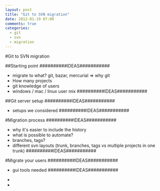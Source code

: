 ```yaml
---
layout: post
title: "Git to SVN migration"
date: 2012-01-19 07:09
comments: true
categories: 
  - git
  - svn
  - migration
---
```


#Git to SVN migration

##Starting point
##########IDEAS###########
- migrate to what? git, bazar, mercurial => why git
- How many projects
- git knowledge of users
- windows / mac / linux user mix
##########IDEAS###########

##Git server setup
##########IDEAS###########
- setups we considered
##########IDEAS###########


#Migration process
##########IDEAS###########
- why it's easier to include the history
- what is possible to automate?
- branches, tags?
- different svn layouts (trunk, branches, tags vs multiple projects in one trunk)
##########IDEAS###########

#Migrate your users
##########IDEAS###########
- gui tools needed
##########IDEAS###########



- 
- 
